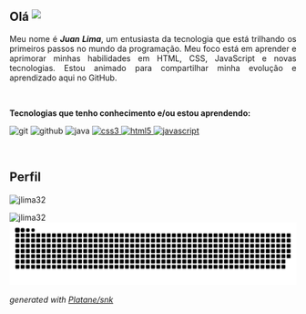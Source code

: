 ## Olá <img align="top" src="https://user-images.githubusercontent.com/49988118/149844758-2e69df39-cc50-48d6-8b69-4506a540a796.gif" width="27" />

<p align="justify">
Meu nome é <em><b>Juan Lima</b></em>, um entusiasta da tecnologia que está trilhando os primeiros passos no mundo da programação. Meu foco está em aprender e aprimorar minhas habilidades em HTML, CSS, JavaScript e novas tecnologias. Estou animado para compartilhar minha evolução e aprendizado aqui no GitHub.
</p>
<br>

**<p align="justify">Tecnologias que tenho conhecimento e/ou estou aprendendo:</p>**
<p align="left"> 
  

<img src="https://cdn.jsdelivr.net/gh/devicons/devicon/icons/git/git-original.svg" alt="git" width="40" height="30"/>
<img src="https://cdn.jsdelivr.net/gh/devicons/devicon/icons/github/github-original.svg" alt="github" width="40" height="30"/>
<img src="https://raw.githubusercontent.com/jmnote/z-icons/master/svg/java.svg" alt="java" width="40" height="30"/>
<a href="https://www.w3schools.com/css/" target="_blank" rel="noreferrer"> <img src="https://cdn.jsdelivr.net/gh/devicons/devicon/icons/css3/css3-original.svg" alt="css3" width="40" height="30"/> </a> <a href="https://www.w3.org/html/" target="_blank" rel="noreferrer"> <img src="https://cdn.jsdelivr.net/gh/devicons/devicon/icons/html5/html5-original.svg" alt="html5" width="40" height="30"/> </a> <a href="https://developer.mozilla.org/en-US/docs/Web/JavaScript" target="_blank" rel="noreferrer"> <img src="https://cdn.jsdelivr.net/gh/devicons/devicon/icons/javascript/javascript-original.svg" alt="javascript" width="40" height="30"/> </a> 
</p>
<br>

## Perfil

<p><img align="center" src="https://github-readme-stats.vercel.app/api?username=jlima32&show_icons=true&theme=dracula" alt="jlima32" /></p>
<p><img align="left" src="https://github-readme-stats.vercel.app/api/top-langs/?username=jlima32&theme=dracula" alt="jlima32" /></p>


<picture>
  <source media="(prefers-color-scheme: dark)" srcset="https://raw.githubusercontent.com/jlima32/jlima32/output/github-contribution-grid-snake-dark.svg">
  <source media="(prefers-color-scheme: light)" srcset="https://raw.githubusercontent.com/jlima32/jlima32/output/github-contribution-grid-snake.svg">
  <img alt="github contribution grid snake animation" src="https://raw.githubusercontent.com/jlima32/jlima32/output/github-contribution-grid-snake.svg">
</picture>

_generated with [Platane/snk](https://github.com/Platane/snk)_





